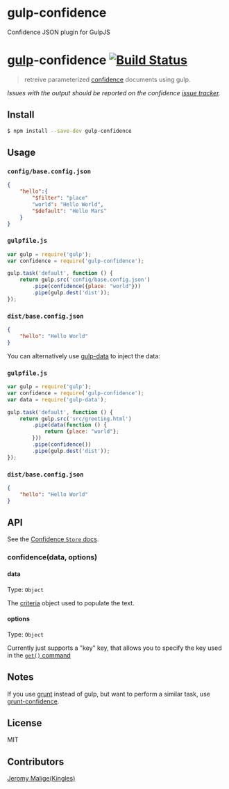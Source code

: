 gulp-confidence
===============

Confidence JSON plugin for GulpJS

# [gulp](http://gulpjs.com)-confidence [![Build Status](https://travis-ci.org/kingles/gulp-confidence.svg?branch=master)](https://travis-ci.org/kingles/gulp-confidence)

> retreive parameterized [confidence](https://github.com/hapijs/confidence) documents using gulp.


*Issues with the output should be reported on the confidence [issue tracker](https://github.com/hapijs/confidence).*


## Install

```sh
$ npm install --save-dev gulp-confidence
```


## Usage

### `config/base.config.json`

```json
{
	"hello":{
		"$filter": "place"
		"world": "Hello World",
		"$default": "Hello Mars"
	}
}
```

### `gulpfile.js`

```js
var gulp = require('gulp');
var confidence = require('gulp-confidence');

gulp.task('default', function () {
	return gulp.src('config/base.config.json')
		.pipe(confidence({place: "world"}))
		.pipe(gulp.dest('dist'));
});
```

### `dist/base.config.json`
```json
{
	"hello": "Hello World"
}
```


You can alternatively use [gulp-data](https://github.com/colynb/gulp-data) to inject the data:

### `gulpfile.js`
```js
var gulp = require('gulp');
var confidence = require('gulp-confidence');
var data = require('gulp-data');

gulp.task('default', function () {
	return gulp.src('src/greeting.html')
		.pipe(data(function () {
			return {place: "world"};
		}))
		.pipe(confidence())
		.pipe(gulp.dest('dist'));
});
```

### `dist/base.config.json`
```json
{
	"hello": "Hello World"
}
```


## API

See the [Confidence `Store` docs](https://github.com/hapijs/confidence#confidencestore).

### confidence(data, options)

#### data

Type: `Object`

The [criteria](https://github.com/hapijs/confidence#storegetkey-criteria) object used to populate the text.

#### options

Type: `Object`

Currently just supports a "key" key, that allows you to specify the key used in the [`get()` command](https://github.com/hapijs/confidence#storegetkey-criteria)


## Notes

If you use [grunt](http://gruntjs.com) instead of gulp, but want to perform a similar task, use [grunt-confidence](https://github.com/asilluron/grunt-confidence).


## License

MIT

## Contributors
[Jeromy Malige(Kingles)](http://github.com/kingles)

